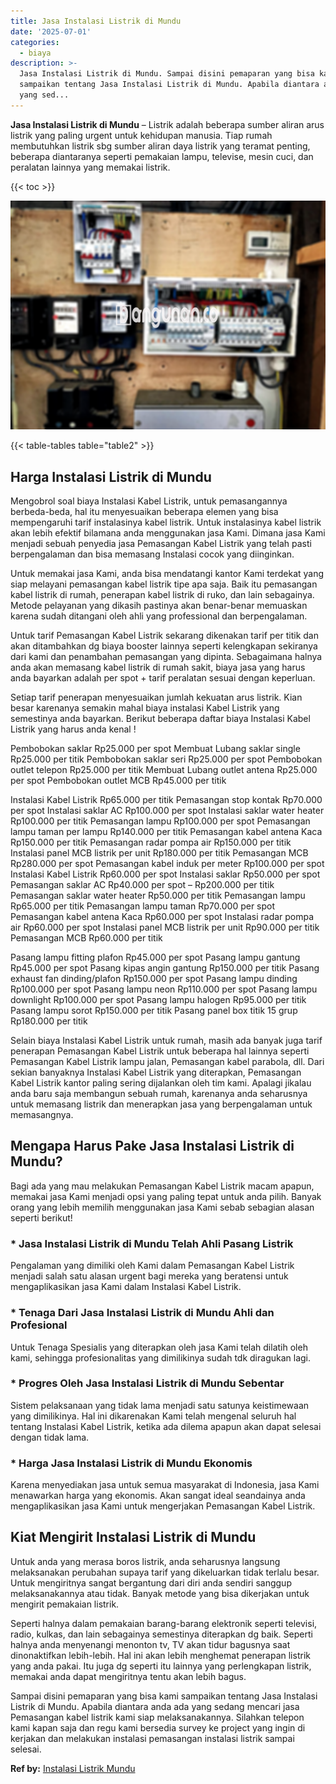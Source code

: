 ```yaml
---
title: Jasa Instalasi Listrik di Mundu
date: '2025-07-01'
categories:
  - biaya
description: >-
  Jasa Instalasi Listrik di Mundu. Sampai disini pemaparan yang bisa kami
  sampaikan tentang Jasa Instalasi Listrik di Mundu. Apabila diantara anda ada
  yang sed...
---
```


**Jasa Instalasi Listrik di Mundu** – Listrik adalah beberapa sumber aliran arus listrik yang paling urgent untuk kehidupan manusia. Tiap rumah membutuhkan listrik sbg sumber aliran daya listrik yang teramat penting, beberapa diantaranya seperti pemakaian lampu, televise, mesin cuci, dan peralatan lainnya yang memakai listrik.

{{< toc >}}

![Jasa Instalasi Listrik di Mundu](/images/instalasi-listrik-murah10.png)

{{< table-tables table="table2" >}}

## Harga Instalasi Listrik di Mundu

Mengobrol soal biaya Instalasi Kabel Listrik, untuk pemasangannya berbeda-beda, hal itu menyesuaikan beberapa elemen yang bisa mempengaruhi tarif instalasinya kabel listrik. Untuk instalasinya kabel listrik akan lebih efektif bilamana anda menggunakan jasa Kami. Dimana jasa Kami menjadi sebuah penyedia jasa Pemasangan Kabel Listrik yang telah pasti berpengalaman dan bisa memasang Instalasi cocok yang diinginkan.

Untuk memakai jasa Kami, anda bisa mendatangi kantor Kami terdekat yang siap melayani pemasangan kabel listrik tipe apa saja. Baik itu pemasangan kabel listrik di rumah, penerapan kabel listrik di ruko, dan lain sebagainya. Metode pelayanan yang dikasih pastinya akan benar-benar memuaskan karena sudah ditangani oleh ahli yang professional dan berpengalaman.

Untuk tarif Pemasangan Kabel Listrik sekarang dikenakan tarif per titik dan akan ditambahkan dg biaya booster lainnya seperti kelengkapan sekiranya dari kami dan penambahan pemasangan yang dipinta. Sebagaimana halnya anda akan memasang kabel listrik di rumah sakit, biaya jasa yang harus anda bayarkan adalah per spot + tarif peralatan sesuai dengan keperluan.

Setiap tarif penerapan menyesuaikan jumlah kekuatan arus listrik. Kian besar karenanya semakin mahal biaya instalasi Kabel Listrik yang semestinya anda bayarkan. Berikut beberapa daftar biaya Instalasi Kabel Listrik yang harus anda kenal !

Pembobokan saklar Rp25.000 per spot Membuat Lubang saklar single Rp25.000 per titik Pembobokan saklar seri Rp25.000 per spot Pembobokan outlet telepon Rp25.000 per titik Membuat Lubang outlet antena Rp25.000 per spot Pembobokan outlet MCB Rp45.000 per titik

Instalasi Kabel Listrik Rp65.000 per titik Pemasangan stop kontak Rp70.000 per spot Instalasi saklar AC Rp100.000 per spot Instalasi saklar water heater Rp100.000 per titik Pemasangan lampu Rp100.000 per spot Pemasangan lampu taman per lampu Rp140.000 per titik Pemasangan kabel antena Kaca Rp150.000 per titik Pemasangan radar pompa air Rp150.000 per titik Instalasi panel MCB listrik per unit Rp180.000 per titik Pemasangan MCB Rp280.000 per spot Pemasangan kabel induk per meter Rp100.000 per spot Instalasi Kabel Listrik Rp60.000 per spot Instalasi saklar Rp50.000 per spot Pemasangan saklar AC Rp40.000 per spot – Rp200.000 per titik Pemasangan saklar water heater Rp50.000 per titik Pemasangan lampu Rp65.000 per titik Pemasangan lampu taman Rp70.000 per spot Pemasangan kabel antena Kaca Rp60.000 per spot Instalasi radar pompa air Rp60.000 per spot Instalasi panel MCB listrik per unit Rp90.000 per titik Pemasangan MCB Rp60.000 per titik

Pasang lampu fitting plafon Rp45.000 per spot Pasang lampu gantung Rp45.000 per spot Pasang kipas angin gantung Rp150.000 per titik Pasang exhaust fan dinding/plafon Rp150.000 per spot Pasang lampu dinding Rp100.000 per spot Pasang lampu neon Rp110.000 per spot Pasang lampu downlight Rp100.000 per spot Pasang lampu halogen Rp95.000 per titik Pasang lampu sorot Rp150.000 per titik Pasang panel box titik 15 grup Rp180.000 per titik

Selain biaya Instalasi Kabel Listrik untuk rumah, masih ada banyak juga tarif penerapan Pemasangan Kabel Listrik untuk beberapa hal lainnya seperti Pemasangan Kabel Listrik lampu jalan, Pemasangan kabel parabola, dll. Dari sekian banyaknya Instalasi Kabel Listrik yang diterapkan, Pemasangan Kabel Listrik kantor paling sering dijalankan oleh tim kami. Apalagi jikalau anda baru saja membangun sebuah rumah, karenanya anda seharusnya untuk memasang listrik dan menerapkan jasa yang berpengalaman untuk memasangnya.

## Mengapa Harus Pake Jasa Instalasi Listrik di Mundu?

Bagi ada yang mau melakukan Pemasangan Kabel Listrik macam apapun, memakai jasa Kami menjadi opsi yang paling tepat untuk anda pilih. Banyak orang yang lebih memilih menggunakan jasa Kami sebab sebagian alasan seperti berikut!

### \* Jasa Instalasi Listrik di Mundu Telah Ahli Pasang Listrik

Pengalaman yang dimiliki oleh Kami dalam Pemasangan Kabel Listrik menjadi salah satu alasan urgent bagi mereka yang beratensi untuk mengaplikasikan jasa Kami dalam Instalasi Kabel Listrik.

### \* Tenaga Dari Jasa Instalasi Listrik di Mundu Ahli dan Profesional

Untuk Tenaga Spesialis yang diterapkan oleh jasa Kami telah dilatih oleh kami, sehingga profesionalitas yang dimilikinya sudah tdk diragukan lagi.

### \* Progres Oleh Jasa Instalasi Listrik di Mundu Sebentar

Sistem pelaksanaan yang tidak lama menjadi satu satunya keistimewaan yang dimilikinya. Hal ini dikarenakan Kami telah mengenal seluruh hal tentang Instalasi Kabel Listrik, ketika ada dilema apapun akan dapat selesai dengan tidak lama.

### \* Harga Jasa Instalasi Listrik di Mundu Ekonomis

Karena menyediakan jasa untuk semua masyarakat di Indonesia, jasa Kami menawarkan harga yang ekonomis. Akan sangat ideal seandainya anda mengaplikasikan jasa Kami untuk mengerjakan Pemasangan Kabel Listrik.

## Kiat Mengirit Instalasi Listrik di Mundu


Untuk anda yang merasa boros listrik, anda seharusnya langsung melaksanakan perubahan supaya tarif yang dikeluarkan tidak terlalu besar. Untuk mengiritnya sangat bergantung dari diri anda sendiri sanggup melaksanakannya atau tidak. Banyak metode yang bisa dikerjakan untuk mengirit pemakaian listrik.

Seperti halnya dalam pemakaian barang-barang elektronik seperti televisi, radio, kulkas, dan lain sebagainya semestinya diterapkan dg baik. Seperti halnya anda menyenangi menonton tv, TV akan tidur bagusnya saat dinonaktifkan lebih-lebih. Hal ini akan lebih menghemat penerapan listrik yang anda pakai. Itu juga dg seperti itu lainnya yang perlengkapan listrik, memakai anda dapat mengiritnya tentu akan lebih bagus.

Sampai disini pemaparan yang bisa kami sampaikan tentang Jasa Instalasi Listrik di Mundu. Apabila diantara anda ada yang sedang mencari jasa Pemasangan kabel listrik kami siap melaksanakannya. Silahkan telepon kami kapan saja dan regu kami bersedia survey ke project yang ingin di kerjakan dan melakukan instalasi pemasangan instalasi listrik sampai selesai.

**Ref by:** [Instalasi Listrik Mundu](https://id.wikipedia.org/wiki/Instalasi)
